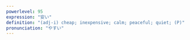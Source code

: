 ```yaml
---
powerlevel: 95
expression: "安い"
definition: "(adj-i) cheap; inexpensive; calm; peaceful; quiet; (P)"
pronunciation: "やすい"
---
```

